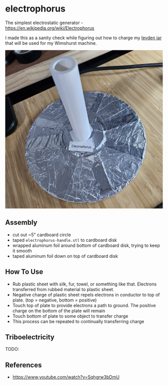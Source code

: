 # electrophorus

The simplest electrostatic generator - https://en.wikipedia.org/wiki/Electrophorus

I made this as a sanity check while figuring out how to charge my [leyden jar](../leyden-jar/)
that will be used for my Wimshurst machine.

![electrophorus.jpg](electrophorus.jpg)

## Assembly

- cut out ~5" cardboard circle
- taped `electrophorus-handle.stl` to cardboard disk
- wrapped aluminum foil around bottom of cardboard disk, trying to keep it smooth
- taped aluminum foil down on top of cardboard disk

## How To Use

- Rub plastic sheet with silk, fur, towel, or something like that. Electrons transferred from rubbed material to plastic sheet.
- Negative charge of plastic sheet repels electrons in conductor to top of plate. (top = negative, bottom = positive)
- Touch top of plate to provide electrons a path to ground. The positive charge on the bottom of the plate will remain
- Touch bottom of plate to some object to transfer charge
- This process can be repeated to continually transferring charge

## Triboelectricity

TODO:

## References

- https://www.youtube.com/watch?v=Sqhgrw3bDmU
